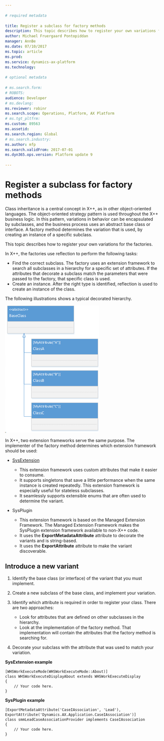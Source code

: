 ```yaml
---

# required metadata

title: Register a subclass for factory methods
description: This topic describes how to register your own variations for the factories.
author: Michael Fruergaard Pontopiddan
manager: AnnBe
ms.date: 07/10/2017
ms.topic: article
ms.prod: 
ms.service: dynamics-ax-platform
ms.technology: 

# optional metadata

# ms.search.form: 
# ROBOTS: 
audience: Developer
# ms.devlang: 
ms.reviewer: robinr
ms.search.scope: Operations, Platform, AX Platform
# ms.tgt_pltfrm: 
ms.custom: 89563
ms.assetid: 
ms.search.region: Global
# ms.search.industry: 
ms.author: mfp
ms.search.validFrom: 2017-07-01
ms.dyn365.ops.version: Platform update 9

---
```


# Register a subclass for factory methods

Class inheritance is a central concept in X++, as in other object-oriented languages. The object-oriented strategy pattern is used throughout the X++ business logic. In this pattern, variations in behavior can be encapsulated by subclasses, and the business process uses an abstract base class or interface. A factory method determines the variation that is used, by creating an instance of a specific subclass.

This topic describes how to register your own variations for the factories.

In X++, the factories use reflection to perform the following tasks:

+ Find the correct subclass. The factory uses an extension framework to search all subclasses in a hierarchy for a specific set of attributes. If the attributes that decorate a subclass match the parameters that were passed to the factory, that specific class is used.
+ Create an instance. After the right type is identified, reflection is used to create an instance of the class.

The following illustrations shows a typical decorated hierarchy.

![Class hierarchy that has three subclasses, each of which is decorated with an attribute](media/hierarchy.png)

In X++, two extension frameworks serve the same purpose. The implementer of the factory method determines which extension framework should be used:

+ [SysExtension](https://blogs.msdn.microsoft.com/mfp/2013/06/12/sysextension-framework-to-the-rescue/)

  - This extension framework uses custom attributes that make it easier to consume.
  - It supports singletons that save a little performance when the same instance is created repeatedly. This extension framework is especially useful for stateless subclasses.
  - It seamlessly supports extensible enums that are often used to determine the variant.

+ SysPlugin

  - This extension framework is based on the Managed Extension Framework. The Managed Extension Framework makes the SysPlugin extension framework available to non-X++ code.
  - It uses the **ExportMetadataAttribute** attribute to decorate the variants and is string-based.
  - It uses the **ExportAttribute** attribute to make the variant discoverable.

## Introduce a new variant

1. Identify the base class (or interface) of the variant that you must implement.
2. Create a new subclass of the base class, and implement your variation.
3. Identify which attribute is required in order to register your class. There are two approaches:

    + Look for attributes that are defined on other subclasses in the hierarchy.
    + Look at the implementation of the factory method. That implementation will contain the attributes that the factory method is searching for.

4. Decorate your subclass with the attribute that was used to match your variation.

**SysExtension example**

    [WHSWorkExecuteMode(WHSWorkExecuteMode::About)]
    class WHSWorkExecuteDisplayAbout extends WHSWorkExecuteDisplay
    {
        // Your code here.
    }

**SysPlugin example**

    [ExportMetadataAttribute('CaseIAssociation', 'Lead'),
    ExportAttribute('Dynamics.AX.Application.CaseIAssociation')]
    class smmLeadCaseAssociationProvider implements CaseIAssociation
    {
        // Your code here.
    }
